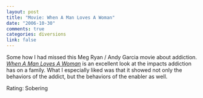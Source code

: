 ```yaml
--- 
layout: post
title: "Movie: When A Man Loves A Woman"
date: "2006-10-30"
comments: true
categories: diversions
link: false
---
```

Some how I had missed this Meg Ryan / Andy Garcia movie about addiction. <i><a href="http://imdb.com/title/tt0111693/" title="When A Man Loves A Woman">When A Man Loves A Woman</a></i> is an excellent look at the impacts addiction has on a family. What I especially liked was that it showed not only the behaviors of the addict, but the behaviors of the enabler as well.

Rating: Sobering
